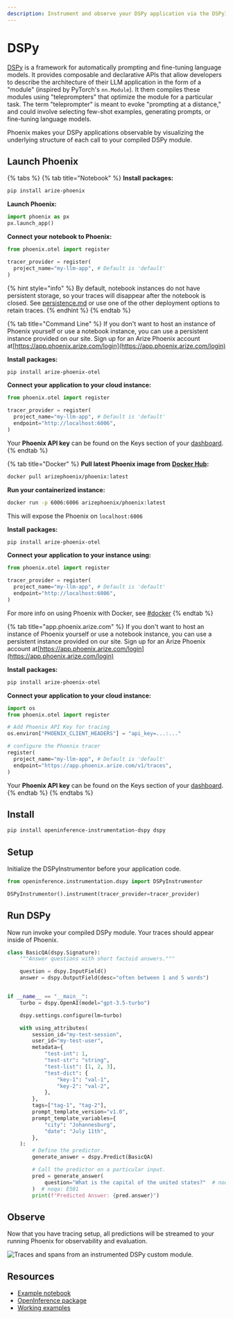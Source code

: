 ```yaml
---
description: Instrument and observe your DSPy application via the DSPyInstrumentor
---
```


# DSPy

[DSPy](https://github.com/stanfordnlp/dspy) is a framework for automatically prompting and fine-tuning language models. It provides composable and declarative APIs that allow developers to describe the architecture of their LLM application in the form of a "module" (inspired by PyTorch's `nn.Module`). It them compiles these modules using "teleprompters" that optimize the module for a particular task. The term "teleprompter" is meant to evoke "prompting at a distance," and could involve selecting few-shot examples, generating prompts, or fine-tuning language models.

Phoenix makes your DSPy applications observable by visualizing the underlying structure of each call to your compiled DSPy module.

## Launch Phoenix

{% tabs %}
{% tab title="Notebook" %}
**Install packages:**

```bash
pip install arize-phoenix
```

**Launch Phoenix:**

```python
import phoenix as px
px.launch_app()
```

**Connect your notebook to Phoenix:**

```python
from phoenix.otel import register

tracer_provider = register(
  project_name="my-llm-app", # Default is 'default'
)
```

{% hint style="info" %}
By default, notebook instances do not have persistent storage, so your traces will disappear after the notebook is closed. See [persistence.md](../../deployment/persistence.md "mention") or use one of the other deployment options to retain traces.
{% endhint %}
{% endtab %}

{% tab title="Command Line" %}
If you don't want to host an instance of Phoenix yourself or use a notebook instance, you can use a persistent instance provided on our site. Sign up for an Arize Phoenix account at[https://app.phoenix.arize.com/login](https://app.phoenix.arize.com/login)

**Install packages:**

```bash
pip install arize-phoenix-otel
```

**Connect your application to your cloud instance:**

```python
from phoenix.otel import register

tracer_provider = register(
  project_name="my-llm-app", # Default is 'default'
  endpoint="http://localhost:6006",
)
```

Your **Phoenix API key** can be found on the Keys section of your [dashboard](https://app.phoenix.arize.com).
{% endtab %}

{% tab title="Docker" %}
**Pull latest Phoenix image from** [**Docker Hub**](https://hub.docker.com/r/arizephoenix/phoenix)**:**

```bash
docker pull arizephoenix/phoenix:latest
```

**Run your containerized instance:**

```bash
docker run -p 6006:6006 arizephoenix/phoenix:latest
```

This will expose the Phoenix on `localhost:6006`

**Install packages:**

```bash
pip install arize-phoenix-otel
```

**Connect your application to your instance using:**

```python
from phoenix.otel import register

tracer_provider = register(
  project_name="my-llm-app", # Default is 'default'
  endpoint="http://localhost:6006",
)
```

For more info on using Phoenix with Docker, see [#docker](dspy.md#docker "mention")
{% endtab %}

{% tab title="app.phoenix.arize.com" %}
If you don't want to host an instance of Phoenix yourself or use a notebook instance, you can use a persistent instance provided on our site. Sign up for an Arize Phoenix account at[https://app.phoenix.arize.com/login](https://app.phoenix.arize.com/login)

**Install packages:**

```bash
pip install arize-phoenix-otel
```

**Connect your application to your cloud instance:**

```python
import os
from phoenix.otel import register

# Add Phoenix API Key for tracing
os.environ["PHOENIX_CLIENT_HEADERS"] = "api_key=...:..."

# configure the Phoenix tracer
register(
  project_name="my-llm-app", # Default is 'default'
  endpoint="https://app.phoenix.arize.com/v1/traces",
) 
```

Your **Phoenix API key** can be found on the Keys section of your [dashboard](https://app.phoenix.arize.com).
{% endtab %}
{% endtabs %}

## Install

```bash
pip install openinference-instrumentation-dspy dspy
```

## Setup

Initialize the DSPyInstrumentor before your application code.

```python
from openinference.instrumentation.dspy import DSPyInstrumentor

DSPyInstrumentor().instrument(tracer_provider=tracer_provider)
```

## Run DSPy

Now run invoke your compiled DSPy module. Your traces should appear inside of Phoenix.

```python
class BasicQA(dspy.Signature):
    """Answer questions with short factoid answers."""

    question = dspy.InputField()
    answer = dspy.OutputField(desc="often between 1 and 5 words")


if __name__ == "__main__":
    turbo = dspy.OpenAI(model="gpt-3.5-turbo")

    dspy.settings.configure(lm=turbo)

    with using_attributes(
        session_id="my-test-session",
        user_id="my-test-user",
        metadata={
            "test-int": 1,
            "test-str": "string",
            "test-list": [1, 2, 3],
            "test-dict": {
                "key-1": "val-1",
                "key-2": "val-2",
            },
        },
        tags=["tag-1", "tag-2"],
        prompt_template_version="v1.0",
        prompt_template_variables={
            "city": "Johannesburg",
            "date": "July 11th",
        },
    ):
        # Define the predictor.
        generate_answer = dspy.Predict(BasicQA)

        # Call the predictor on a particular input.
        pred = generate_answer(
            question="What is the capital of the united states?"  # noqa: E501
        )  # noqa: E501
        print(f"Predicted Answer: {pred.answer}")
```

## Observe

Now that you have tracing setup, all predictions will be streamed to your running Phoenix for observability and evaluation.

![Traces and spans from an instrumented DSPy custom module.](https://storage.googleapis.com/arize-phoenix-assets/assets/docs/notebooks/dspy-tracing-tutorial/dspy\_spans\_and\_traces.gif)

## Resources

* [Example notebook](https://colab.research.google.com/github/Arize-ai/phoenix/blob/main/tutorials/tracing/dspy\_tracing\_tutorial.ipynb)
* [OpenInference package](https://github.com/Arize-ai/openinference/blob/main/python/instrumentation/openinference-instrumentation-dspy)
* [Working examples](https://github.com/Arize-ai/openinference/blob/main/python/examples/dspy-rag-fastapi)
